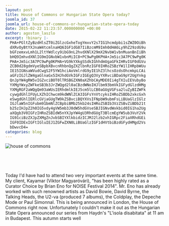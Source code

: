 ```yaml
---
layout: post
title: House of Commons or Hungarian State Opera today?
joomla_id: 37
joomla_url: house-of-commons-or-hungarian-state-opera-today
date: 2015-02-22 11:23:57.000000000 +00:00
author: agoston_laszlo
excerpt: !binary |-
  PHA+PGltZyBzdHlsZT0iZGlzcGxheTogYmxvY2s7IG1hcmdpbi1sZWZ0OiBh
  dXRvOyBtYXJnaW4tcmlnaHQ6IGF1dG87IiBzcmM9Imh0dHA6Ly9hZ29zdG9u
  bGFzemxvLmh1L2ltYWdlcy9ibG9nL2hvdXNlX29mX2NvbW1vbnMuanBnIiBh
  bHQ9ImhvdXNlIG9mIGNvbW1vbnMiIC8+PC9wPg0KPHA+Jm5ic3A7PC9wPg0K
  PHA+Jm5ic3A7PC9wPg0KPHA+VG9kYXkgSSdkIGhhdmUgaGFkIHRvIGF0dGVu
  ZCB0d28gdmVyeSBpbXBvcnRhbnQgZXZlbnRzIGF0IHRoZSBzYW1lIHRpbWUu
  IE15IGNsaWVudCwgS2F5YW1hciAoVmlrdG9yIE1hZ3lhcsOzdsOhcmkpLCAi
  aGFzIGJlZW4gaGlnaGx5IHJhdGVkIGFzIGEgQ3VyYXRvciBDaG9pY2UgYnkg
  QnJpYW4gRW5vIGZvciBOT0lTRSBGZXN0aXZhbCAyMDE0Ii4gTXIuIEVubyBo
  YXMgYWxyZWFkeSB3b3JrZWQgd2l0aCBzdWNoIHJlbm93bmVkIGFydGlzdHMg
  YXMgRGF2aWQgQm93aWUsIERhdmlkIEJ5cm5lLCB0aGUgVGFsa2luZyBIZWFk
  cywgdGhlIFUyLXZhIChwcm9kdWNlZCA3IGFsYnVtcyksIHRoZSBDb2xkcGxh
  eSwgdGhlIERlcGVjaGUgTW9kZSBvciBQYXVsIFNpbW9ubmFsLiBUaGlzIGlz
  IGJlaW5nIGFubm91bmNlZCBpbiBMb25kb24sIHRoZSBIb3VzZSBvZiBDb21t
  b25zIHJpZ2h0IG5vdy4gVW5mb3J0dW5hdGVseSBJIGNvdWxkbid0IG1ha2Ug
  aXQgb3V0IGFzIHRoZSBIdW5nYXJpYW4gU3RhdGUgT3BlcmEgYW5ub3VuY2Vk
  IG91ciBzZXJpZXMgZnJvbSBIYXlkbidzICJMJ2lzb2xhIGRpc2FiaXRhdGEi
  IGF0IDExIGFtIGluIEJ1ZGFwZXN0LiBUaGlzIGF1dHVtbiBzdGFydHMgd2Vs
  bDwvcD4=
categories: blog
---
```

<p><img style="display: block; margin-left: auto; margin-right: auto;" src="http://agostonlaszlo.hu/images/blog/house_of_commons.jpg" alt="house of commons" /></p>
<p>&nbsp;</p>
<p>&nbsp;</p>
<p>Today I'd have had to attend two very important events at the same time. My client, Kayamar (Viktor Magyaróvári), "has been highly rated as a Curator Choice by Brian Eno for NOISE Festival 2014". Mr. Eno has already worked with such renowned artists as David Bowie, David Byrne, the Talking Heads, the U2-va (produced 7 albums), the Coldplay, the Depeche Mode or Paul Simonnal. This is being announced in London, the House of Commons right now. Unfortunately I couldn't make it out as the Hungarian State Opera announced our series from Haydn's "L'isola disabitata" at 11 am in Budapest. This autumn starts well</p>
